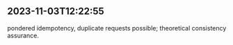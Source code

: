 ## 2023-11-03T12:22:55
pondered idempotency, duplicate requests possible; theoretical consistency assurance.

